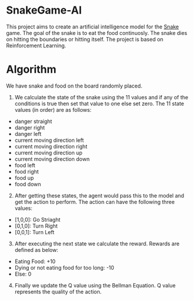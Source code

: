 # SnakeGame-AI

This project aims to create an artificial intelligence model for the [Snake](snake-wiki) game. The goal of the snake is to eat the food continuosly. The snake dies on hitting the boundaries or hitting itself. The project is based on Reinforcement Learning.

# Algorithm

We have snake and food on the board randomly placed.
1. We calculate the state of the snake using the 11 values and if any of the conditions is true then set that value to one else set zero. The 11 state values (in order) are as follows:
  * danger straight
  * danger right
  * danger left
  * current moving direction left
  * current moving direction right
  * current moving direction up
  * current moving direction down
  * food left
  * food right
  * food up
  * food down

2. After getting these states, the agent would pass this to the model and get the action to perform. The action can have the following three values:
  * [1,0,0]: Go Striaght
  * [0,1,0]: Turn Right
  * [0,0,1]: Turn Left
  
  
3. After executing the next state we calculate the reward. Rewards are defined as below:
  * Eating Food: +10
  * Dying or not eating food for too long: -10
  * Else: 0

4. Finally we update the Q value using the Bellman Equation. Q value represents the quality of the action.




 

